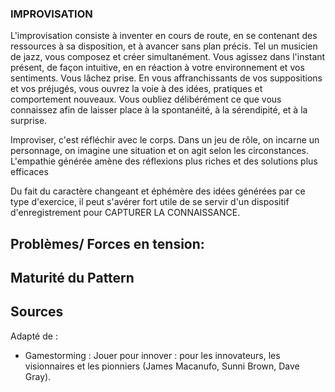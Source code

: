 ### IMPROVISATION

L'improvisation consiste à inventer en cours de route, en se contenant des ressources à sa disposition, et à avancer sans plan précis. Tel un musicien de jazz, vous composez et créer simultanément. Vous agissez dans l'instant présent, de façon intuitive, en en réaction à votre environnement et vos sentiments. Vous lâchez prise. En vous affranchissants de vos suppositions et vos préjugés, vous ouvrez la voie à des idées, pratiques  et comportement nouveaux. Vous oubliez délibérément ce que vous connaissez afin de laisser place à la spontanéité, à la sérendipité, et à la surprise.

Improviser, c'est réfléchir avec le corps. Dans un jeu de rôle, on incarne un personnage, on imagine une situation et on agit selon les circonstances. L'empathie générée amène des réflexions plus riches et des solutions plus efficaces

Du fait du caractère changeant et éphémère des idées générées par ce type d'exercice, il peut s'avérer fort utile de se servir d'un dispositif d'enregistrement pour CAPTURER LA CONNAISSANCE.


## Problèmes/ Forces en tension:


## Maturité du Pattern


## Sources
Adapté de :
* Gamestorming : Jouer pour innover : pour les innovateurs, les visionnaires et les pionniers (James Macanufo, Sunni Brown, Dave Gray).
